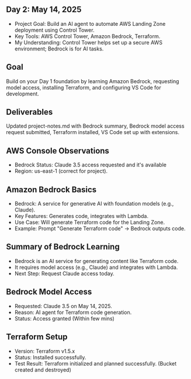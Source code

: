 ## Day 2: May 14, 2025
- Project Goal: Build an AI agent to automate AWS Landing Zone deployment using Control Tower.
- Key Tools: AWS Control Tower, Amazon Bedrock, Terraform.
- My Understanding: Control Tower helps set up a secure AWS environment; Bedrock is for AI tasks.

## Goal
Build on your Day 1 foundation by learning Amazon Bedrock, requesting model access, installing Terraform, and configuring VS Code for development.

## Deliverables
Updated project-notes.md with Bedrock summary, Bedrock model access request submitted, Terraform installed, VS Code set up with extensions.

## AWS Console Observations
- Bedrock Status: Claude 3.5 access requested and it's available
- Region: us-east-1 (correct for project).

## Amazon Bedrock Basics
- Bedrock: A service for generative AI with foundation models (e.g., Claude).
- Key Features: Generates code, integrates with Lambda.
- Use Case: Will generate Terraform code for the Landing Zone.
- Example: Prompt "Generate Terraform code" → Bedrock outputs code.

## Summary of Bedrock Learning
- Bedrock is an AI service for generating content like Terraform code.
- It requires model access (e.g., Claude) and integrates with Lambda.
- Next Step: Request Claude access today.

## Bedrock Model Access
- Requested: Claude 3.5 on May 14, 2025.
- Reason: AI agent for Terraform code generation.
- Status: Access granted (Within few mins)

## Terraform Setup
- Version: Terraform v1.5.x
- Status: Installed successfully.
- Test Result: Terraform initialized and planned successfully. (Bucket created and destroyed)